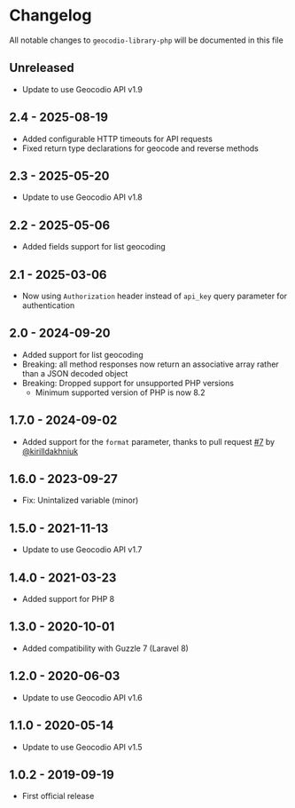# Changelog

All notable changes to `geocodio-library-php` will be documented in this file

## Unreleased

- Update to use Geocodio API v1.9

## 2.4 - 2025-08-19

- Added configurable HTTP timeouts for API requests
- Fixed return type declarations for geocode and reverse methods

## 2.3 - 2025-05-20

- Update to use Geocodio API v1.8

## 2.2 - 2025-05-06

- Added fields support for list geocoding

## 2.1 - 2025-03-06

- Now using `Authorization` header instead of `api_key` query parameter for authentication

## 2.0 - 2024-09-20

- Added support for list geocoding
- Breaking: all method responses now return an associative array rather than a JSON decoded object
- Breaking: Dropped support for unsupported PHP versions
  - Minimum supported version of PHP is now 8.2

## 1.7.0 - 2024-09-02

- Added support for the `format` parameter, thanks to pull request [#7](https://github.com/Geocodio/geocodio-library-php/pull/7) by [@kirilldakhniuk](https://github.com/kirilldakhniuk)

## 1.6.0 - 2023-09-27

- Fix: Unintalized variable (minor)

## 1.5.0 - 2021-11-13

- Update to use Geocodio API v1.7

## 1.4.0 - 2021-03-23

- Added support for PHP 8

## 1.3.0 - 2020-10-01

- Added compatibility with Guzzle 7 (Laravel 8)

## 1.2.0 - 2020-06-03

- Update to use Geocodio API v1.6

## 1.1.0 - 2020-05-14

- Update to use Geocodio API v1.5

## 1.0.2 - 2019-09-19

- First official release
